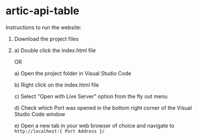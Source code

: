 # artic-api-table

Instructions to run the website:

1) Download the project files
2) a) Double click the index.html file

   OR
   
   a) Open the project folder in Visual Studio Code

   b) Right click on the index.html file

   c) Select "Open with Live Server" option from the fly out menu

   d) Check which Port was opened in the bottom right corner of the Visual Studio Code window

   e) Open a new tab in your web browser of choice and navigate to `http://localhost:{ Port Address }/`
